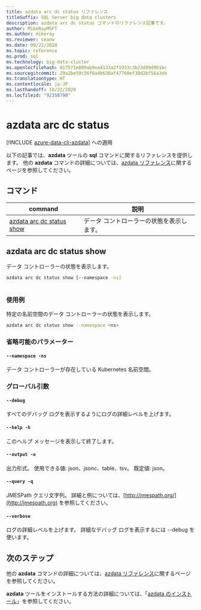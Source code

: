```yaml
---
title: azdata arc dc status リファレンス
titleSuffix: SQL Server big data clusters
description: azdata arc dc status コマンドのリファレンス記事です。
author: MikeRayMSFT
ms.author: mikeray
ms.reviewer: seanw
ms.date: 09/22/2020
ms.topic: reference
ms.prod: sql
ms.technology: big-data-cluster
ms.openlocfilehash: 817571e809ab9ea4133a2f1933c3b23d99d9b1bc
ms.sourcegitcommit: 29a2be59c56f8a4b630af47760ef38d2bf56a3eb
ms.translationtype: HT
ms.contentlocale: ja-JP
ms.lasthandoff: 10/22/2020
ms.locfileid: "92358790"
---
```

# <a name="azdata-arc-dc-status"></a>azdata arc dc status

[!INCLUDE [azure-data-cli-azdata](../../includes/azure-data-cli-azdata.md)] への適用

以下の記事では、**azdata** ツールの **sql** コマンドに関するリファレンスを提供します。 他の **azdata** コマンドの詳細については、[azdata リファレンス](reference-azdata.md)に関するページを参照してください。

## <a name="commands"></a>コマンド

|command|説明|
| --- | --- |
[azdata arc dc status show](#azdata-arc-dc-status-show) | データ コントローラーの状態を表示します。
## <a name="azdata-arc-dc-status-show"></a>azdata arc dc status show
データ コントローラーの状態を表示します。
```bash
azdata arc dc status show [--namespace -ns] 
                          
```
### <a name="examples"></a>使用例
特定の名前空間のデータ コントローラーの状態を表示します。
```bash
azdata arc dc status show --namespace <ns>
```
### <a name="optional-parameters"></a>省略可能のパラメーター
#### `--namespace -ns`
データ コントローラーが存在している Kubernetes 名前空間。
### <a name="global-arguments"></a>グローバル引数
#### `--debug`
すべてのデバッグ ログを表示するようにログの詳細レベルを上げます。
#### `--help -h`
このヘルプ メッセージを表示して終了します。
#### `--output -o`
出力形式。  使用できる値: json、jsonc、table、tsv。  既定値: json。
#### `--query -q`
JMESPath クエリ文字列。 詳細と例については、[http://jmespath.org/](http://jmespath.org) を参照してください。
#### `--verbose`
ログの詳細レベルを上げます。 詳細なデバッグ ログを表示するには --debug を使います。

## <a name="next-steps"></a>次のステップ

他の **azdata** コマンドの詳細については、[azdata リファレンス](reference-azdata.md)に関するページを参照してください。 

**azdata** ツールをインストールする方法の詳細については、「[azdata のインストール](..\install\deploy-install-azdata.md)」を参照してください。

